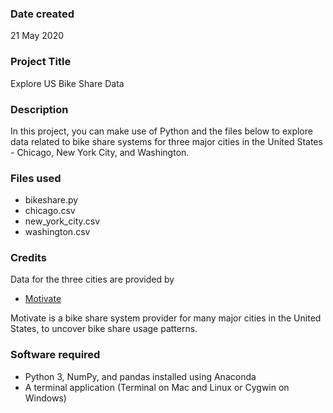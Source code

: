 ### Date created
21 May 2020

### Project Title
Explore US Bike Share Data

### Description
In this project, you can make use of Python and the files below to explore data related to bike share systems for three major cities in the United States - Chicago, New York City, and Washington.

### Files used
* bikeshare.py
* chicago.csv
* new_york_city.csv
* washington.csv


### Credits
Data for the three cities are provided by
* [Motivate](https://www.motivateco.com/)

Motivate is a bike share system provider for many major cities in the United States, to uncover bike share usage patterns.

### Software required
* Python 3, NumPy, and pandas installed using Anaconda
* A terminal application (Terminal on Mac and Linux or Cygwin on Windows)
